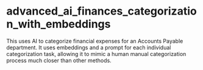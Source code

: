 # advanced_ai_finances_categorization_with_embeddings
This uses AI to categorize financial expenses for an Accounts Payable department. It uses embeddings and a prompt for each individual categorization task, allowing it to mimic a human manual categorization process much closer than other methods.
